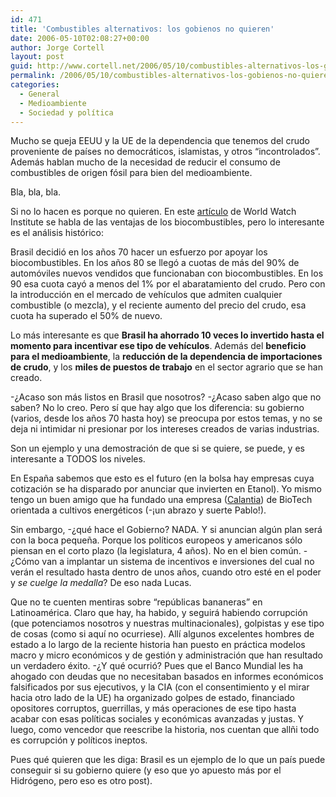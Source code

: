 ```yaml
---
id: 471
title: 'Combustibles alternativos: los gobienos no quieren'
date: 2006-05-10T02:08:27+00:00
author: Jorge Cortell
layout: post
guid: http://www.cortell.net/2006/05/10/combustibles-alternativos-los-gobienos-no-quieren/
permalink: /2006/05/10/combustibles-alternativos-los-gobienos-no-quieren/
categories:
  - General
  - Medioambiente
  - Sociedad y polí­tica
---
```

Mucho se queja EEUU y la UE de la dependencia que tenemos del crudo proveniente de paí­ses no democráticos, islamistas, y otros &#8220;incontrolados&#8221;. Además hablan mucho de la necesidad de reducir el consumo de combustibles de origen fósil para bien del medioambiente.

Bla, bla, bla.

Si no lo hacen es porque no quieren. En este [artí­culo](http://www.worldwatch.org/pubs/sow/2006/toc/4) de World Watch Institute se habla de las ventajas de los biocombustibles, pero lo interesante es el análisis histórico:

Brasil decidió en los años 70 hacer un esfuerzo por apoyar los biocombustibles. En los años 80 se llegó a cuotas de más del 90% de automóviles nuevos vendidos que funcionaban con biocombustibles. En los 90 esa cuota cayó a menos del 1% por el abaratamiento del crudo. Pero con la introducción en el mercado de vehí­culos que admiten cualquier combustible (o mezcla), y el reciente aumento del precio del crudo, esa cuota ha superado el 50% de nuevo.

Lo más interesante es que **Brasil ha ahorrado 10 veces lo invertido hasta el momento para incentivar ese tipo de vehí­culos**. Además del **beneficio para el medioambiente**, la **reducción de la dependencia de importaciones de crudo**, y los **miles de puestos de trabajo** en el sector agrario que se han creado.

-¿Acaso son más listos en Brasil que nosotros? -¿Acaso saben algo que no saben? No lo creo. Pero sí­ que hay algo que los diferencia: su gobierno (varios, desde los años 70 hasta hoy) se preocupa por estos temas, y no se deja ni intimidar ni presionar por los intereses creados de varias industrias.

Son un ejemplo y una demostración de que si se quiere, se puede, y es interesante a TODOS los niveles.

En España sabemos que esto es el futuro (en la bolsa hay empresas cuya cotización se ha disparado por anunciar que invierten en Etanol). Yo mismo tengo un buen amigo que ha fundado una empresa (<a target="_blank" title="Calantia" href="http://www.calantia.com">Calantia</a>) de BioTech orientada a cultivos energéticos (-¡un abrazo y suerte Pablo!).

Sin embargo, -¿qué hace el Gobierno? NADA. Y si anuncian algún plan será con la boca pequeña. Porque los polí­ticos europeos y americanos sólo piensan en el corto plazo (la legislatura, 4 años). No en el bien común. -¿Cómo van a implantar un sistema de incentivos e inversiones del cual no verán el resultado hasta dentro de unos años, cuando otro esté en el poder y _se cuelge la medalla_? De eso nada Lucas.

Que no te cuenten mentiras sobre &#8220;repúblicas bananeras&#8221; en Latinoamérica. Claro que hay, ha habido, y seguirá habiendo corrupción (que potenciamos nosotros y nuestras multinacionales), golpistas y ese tipo de cosas (como si aquí­ no ocurriese). Allí­ algunos excelentes hombres de estado a lo largo de la reciente historia han puesto en práctica modelos macro y micro económicos y de gestión y administración que han resultado un verdadero éxito. -¿Y qué ocurrió? Pues que el Banco Mundial les ha ahogado con deudas que no necesitaban basados en informes económicos falsificados por sus ejecutivos, y la CIA (con el consentimiento y el mirar hacia otro lado de la UE) ha organizado golpes de estado, financiado opositores corruptos, guerrillas, y más operaciones de ese tipo hasta acabar con esas polí­ticas sociales y económicas avanzadas y justas. Y luego, como vencedor que reescribe la historia, nos cuentan que allñi todo es corrupción y polí­ticos ineptos.

Pues qué quieren que les diga: Brasil es un ejemplo de lo que un paí­s puede conseguir si su gobierno quiere (y eso que yo apuesto más por el Hidrógeno, pero eso es otro post).